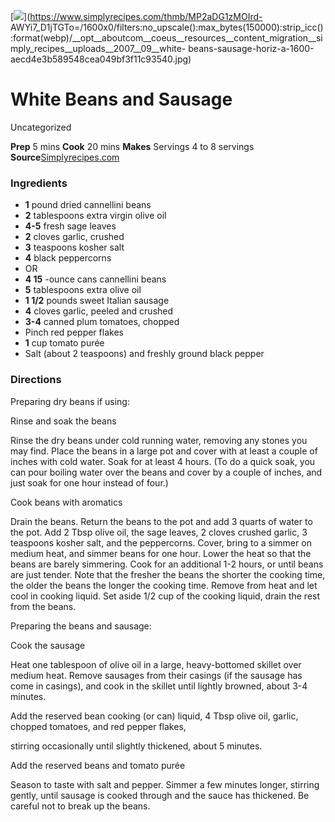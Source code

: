 ﻿

[![](../Images/b57ec1e5-da06-44c0-b40b-8b3dd89641bf.jpg)](https://www.simplyrecipes.com/thmb/MP2aDG1zMOIrd-
AWYi7_D1jTGTo=/1600x0/filters:no_upscale\(\):max_bytes\(150000\):strip_icc\(\):format\(webp\)/__opt__aboutcom__coeus__resources__content_migration__simply_recipes__uploads__2007__09__white-
beans-sausage-horiz-a-1600-aecd4e3b589548cea049bf3f11c93540.jpg)

#  White Beans and Sausage

Uncategorized

 **Prep** 5 mins **Cook** 20 mins **Makes** Servings 4 to 8 servings
**Source**[Simplyrecipes.com](https://www.simplyrecipes.com/recipes/white_beans_and_sausage/)

###  Ingredients

  * **1** pound dried cannellini beans
  *  **2** tablespoons extra virgin olive oil
  *  **4-5** fresh sage leaves
  *  **2** cloves garlic, crushed
  *  **3** teaspoons kosher salt
  *  **4** black peppercorns
  * OR
  *  **4 15** -ounce cans cannellini beans
  *  **5** tablespoons extra olive oil
  *  **1 1/2** pounds sweet Italian sausage
  *  **4** cloves garlic, peeled and crushed
  *  **3-4** canned plum tomatoes, chopped
  * Pinch red pepper flakes
  *  **1** cup tomato purée
  * Salt (about 2 teaspoons) and freshly ground black pepper

###  Directions

Preparing dry beans if using:

Rinse and soak the beans

Rinse the dry beans under cold running water, removing any stones you may
find. Place the beans in a large pot and cover with at least a couple of
inches with cold water. Soak for at least 4 hours. (To do a quick soak, you
can pour boiling water over the beans and cover by a couple of inches, and
just soak for one hour instead of four.)

Cook beans with aromatics

Drain the beans. Return the beans to the pot and add 3 quarts of water to the
pot. Add 2 Tbsp olive oil, the sage leaves, 2 cloves crushed garlic, 3
teaspoons kosher salt, and the peppercorns. Cover, bring to a simmer on medium
heat, and simmer beans for one hour. Lower the heat so that the beans are
barely simmering. Cook for an additional 1-2 hours, or until beans are just
tender. Note that the fresher the beans the shorter the cooking time, the
older the beans the longer the cooking time. Remove from heat and let cool in
cooking liquid. Set aside 1/2 cup of the cooking liquid, drain the rest from
the beans.

Preparing the beans and sausage:

Cook the sausage

Heat one tablespoon of olive oil in a large, heavy-bottomed skillet over
medium heat. Remove sausages from their casings (if the sausage has come in
casings), and cook in the skillet until lightly browned, about 3-4 minutes.

Add the reserved bean cooking (or can) liquid, 4 Tbsp olive oil, garlic,
chopped tomatoes, and red pepper flakes,

stirring occasionally until slightly thickened, about 5 minutes.

Add the reserved beans and tomato purée

Season to taste with salt and pepper. Simmer a few minutes longer, stirring
gently, until sausage is cooked through and the sauce has thickened. Be
careful not to break up the beans.

